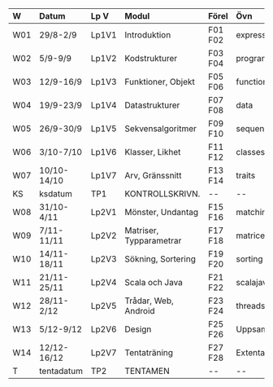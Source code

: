 | W   | Datum       | Lp V  | Modul                   | Förel   | Övn         | Lab             |
|:----|:------------|:------|:------------------------|:--------|:------------|:----------------|
| W01 | 29/8-2/9    | Lp1V1 | Introduktion            | F01 F02 | expressions | kojo            |
| W02 | 5/9-9/9     | Lp1V2 | Kodstrukturer           | F03 F04 | programs    | --              |
| W03 | 12/9-16/9   | Lp1V3 | Funktioner, Objekt      | F05 F06 | functions   | simplewindow    |
| W04 | 19/9-23/9   | Lp1V4 | Datastrukturer          | F07 F08 | data        | textfiles       |
| W05 | 26/9-30/9   | Lp1V5 | Sekvensalgoritmer       | F09 F10 | sequences   | cardgame        |
| W06 | 3/10-7/10   | Lp1V6 | Klasser, Likhet         | F11 F12 | classes     | shapes          |
| W07 | 10/10-14/10 | Lp1V7 | Arv, Gränssnitt         | F13 F14 | traits      | turtlerace-team |
| KS  | ksdatum     | TP1   | KONTROLLSKRIVN.         | --      | --          | --              |
| W08 | 31/10-4/11  | Lp2V1 | Mönster, Undantag       | F15 F16 | matching    | chords-team     |
| W09 | 7/11-11/11  | Lp2V2 | Matriser, Typparametrar | F17 F18 | matrices    | maze            |
| W10 | 14/11-18/11 | Lp2V3 | Sökning, Sortering      | F19 F20 | sorting     | surveydata-team |
| W11 | 21/11-25/11 | Lp2V4 | Scala och Java          | F21 F22 | scalajava   | scalajava-team  |
| W12 | 28/11-2/12  | Lp2V5 | Trådar, Web, Android    | F23 F24 | threads     | life            |
| W13 | 5/12-9/12   | Lp2V6 | Design                  | F25 F26 | Uppsamling  | Inl.Uppg.       |
| W14 | 12/12-16/12 | Lp2V7 | Tentaträning            | F27 F28 | Extenta     | --              |
| T   | tentadatum  | TP2   | TENTAMEN                | --      | --          | --              |